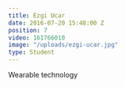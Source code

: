 ```yaml
---
title: Ezgi Ucar
date: 2016-07-20 15:48:00 Z
position: 7
video: 161766010
image: "/uploads/ezgi-ucar.jpg"
type: Student
---
```


Wearable technology
